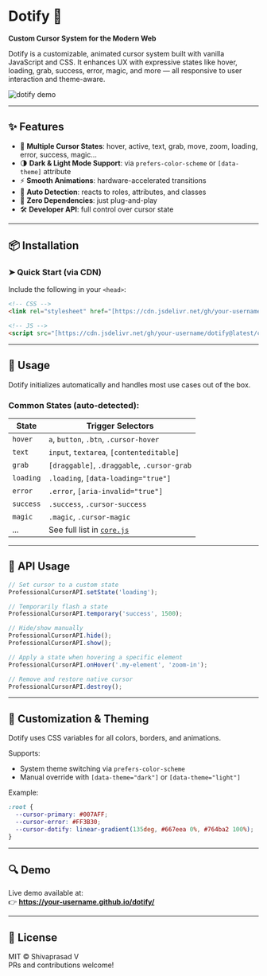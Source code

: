 
# Dotify 🎯  
**Custom Cursor System for the Modern Web**

Dotify is a customizable, animated cursor system built with vanilla JavaScript and CSS. It enhances UX with expressive states like hover, loading, grab, success, error, magic, and more — all responsive to user interaction and theme-aware.

![dotify demo](https://your-demo-image-or-gif-url.com)

---

## ✨ Features

- 🎨 **Multiple Cursor States**: hover, active, text, grab, move, zoom, loading, error, success, magic...
- 🌗 **Dark & Light Mode Support**: via `prefers-color-scheme` or `[data-theme]` attribute
- ⚡ **Smooth Animations**: hardware-accelerated transitions
- 🧠 **Auto Detection**: reacts to roles, attributes, and classes
- 🔌 **Zero Dependencies**: just plug-and-play
- 🛠️ **Developer API**: full control over cursor state

---

## 📦 Installation

### ➤ Quick Start (via CDN)

Include the following in your `<head>`:

```html
<!-- CSS -->
<link rel="stylesheet" href="[https://cdn.jsdelivr.net/gh/your-username/dotify@latest/core.css](https://cdn.jsdelivr.net/gh/SpDly14/dotify@refs/heads/main/dist/core.css?token=GHSAT0AAAAAADIFOCBIKQC74IBDBIMZ3CMO2EHTFMQ)" />

<!-- JS -->
<script src="[https://cdn.jsdelivr.net/gh/your-username/dotify@latest/core.js](https://raw.githubusercontent.com/SpDly14/dotify/refs/heads/main/dist/core.js?token=GHSAT0AAAAAADIFOCBIGR7KO2UXILGMD4GO2EHTGMA)" defer></script>
```

---

## 🚀 Usage

Dotify initializes automatically and handles most use cases out of the box.

### Common States (auto-detected):

| State        | Trigger Selectors |
|--------------|-------------------|
| `hover`      | `a`, `button`, `.btn`, `.cursor-hover` |
| `text`       | `input`, `textarea`, `[contenteditable]` |
| `grab`       | `[draggable]`, `.draggable`, `.cursor-grab` |
| `loading`    | `.loading`, `[data-loading="true"]` |
| `error`      | `.error`, `[aria-invalid="true"]` |
| `success`    | `.success`, `.cursor-success` |
| `magic`      | `.magic`, `.cursor-magic` |
| ...          | See full list in [`core.js`](./core.js) |

---

## 🧪 API Usage

```js
// Set cursor to a custom state
ProfessionalCursorAPI.setState('loading');

// Temporarily flash a state
ProfessionalCursorAPI.temporary('success', 1500);

// Hide/show manually
ProfessionalCursorAPI.hide();
ProfessionalCursorAPI.show();

// Apply a state when hovering a specific element
ProfessionalCursorAPI.onHover('.my-element', 'zoom-in');

// Remove and restore native cursor
ProfessionalCursorAPI.destroy();
```

---

## 🎨 Customization & Theming

Dotify uses CSS variables for all colors, borders, and animations.

Supports:
- System theme switching via `prefers-color-scheme`
- Manual override with `[data-theme="dark"]` or `[data-theme="light"]`

Example:
```css
:root {
  --cursor-primary: #007AFF;
  --cursor-error: #FF3B30;
  --cursor-dotify: linear-gradient(135deg, #667eea 0%, #764ba2 100%);
}
```

---

## 🔍 Demo

Live demo available at:  
👉 **https://your-username.github.io/dotify/**

---

## 📜 License

MIT © Shivaprasad V  
PRs and contributions welcome!
